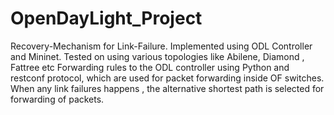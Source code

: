 # OpenDayLight_Project
Recovery-Mechanism for Link-Failure. Implemented using ODL Controller and Mininet.  Tested on using various topologies like Abilene, Diamond , Fattree etc
Forwarding rules to the ODL controller using Python and restconf protocol, which are used for packet forwarding inside OF switches. 
When any link failures happens , the alternative shortest path is selected for forwarding of packets.
